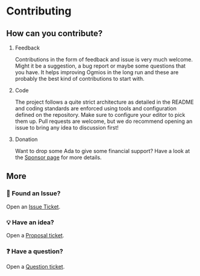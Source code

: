 # Contributing

## How can you contribute?

1. Feedback

   Contributions in the form of feedback and issue is very much welcome. Might it be a suggestion, a bug report or maybe some questions that you have. It helps improving Ogmios in the long run and these are probably the best kind of contributions to start with.


2. Code

   The project follows a quite strict architecture as detailed in the README and coding standards are enforced using tools and configuration defined on the repository. Make sure to configure your editor to pick them up. Pull requests are welcome, but we do recommend opening an issue to bring any idea to discussion first!


3. Donation

   Want to drop some Ada to give some financial support? Have a look at the [Sponsor page](https://github.com/koios-official/koios-java-client/blob/master/SPONSORS.md) for more details.


## More

### :bug: Found an Issue?

Open an [Issue Ticket](https://github.com/koios-official/koios-java-client/issues/new?template=bug.md).

### :bulb: Have an idea?

Open a [Proposal ticket](https://github.com/koios-official/koios-java-client/issues/new?template=idea.md).

### :question: Have a question?

Open a [Question ticket](https://github.com/koios-official/koios-java-client/issues/new).
